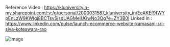 Reference Video : https://kluniversityin-my.sharepoint.com/:v:/g/personal/2000031587_kluniversity_in/EeAKEf9fWYpEnLzW9KWIgj8BCTsvSjsdUAGMeiUGwNo3Qg?e=ZY3B0I
Linked in : https://www.linkedin.com/pulse/launch-ecommerce-website-kamasani-sri-siva-koteswara-rao


![image](https://user-images.githubusercontent.com/95044098/232076993-a5075120-2d15-42f4-98c2-fa1181452a68.png)
